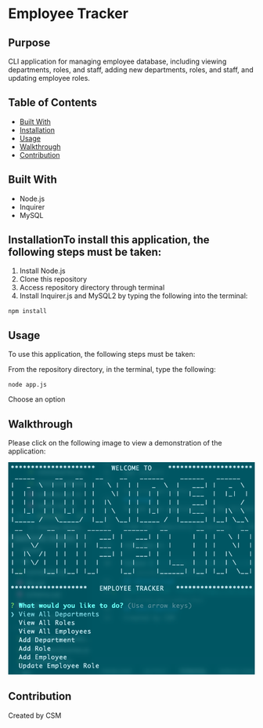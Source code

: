 # Employee Tracker
## Purpose
CLI application for managing employee database, including viewing departments, roles, and staff, adding new departments, roles, and staff, and updating employee roles.
## Table of Contents
- [Built With](#built-with)
- [Installation](#instalaltion)
- [Usage](#usage)
- [Walkthrough](#walkthrough)
- [Contribution](#contribution)
## Built With
-  Node.js
- Inquirer
- MySQL
## InstallationTo install this application, the following steps must be taken:
1. Install Node.js
2. Clone this repository
3. Access repository directory through terminal
4. Install Inquirer.js and MySQL2 by typing the following into the terminal: 
```
npm install
```
## Usage
To use this application, the following steps must be taken:

From the repository directory, in the terminal, type the following:
```
node app.js
```
Choose an option
## Walkthrough
Please click on the following image to view a demonstration of the application: 

[![Walkthrough video](./assets/employee-tracker.png)](https://drive.google.com/file/d/1Hz35Bf26F6Utcj8-qgf9dPZJIX29Rq_0/view?usp=sharing)
## Contribution
Created by CSM